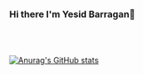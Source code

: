 ### Hi there I'm Yesid Barragan👋

<br>
<br>

[![Anurag's GitHub stats](https://github-readme-stats.vercel.app/api?username=YesidBarragan&show_icons=true&theme=react)](https://github.com/anuraghazra/github-readme-stats)
<!--
**YesidBarragan/YesidBarragan** is a ✨ _special_ ✨ repository because its `README.md` (this file) appears on your GitHub profile.

Here are some ideas to get you started:

- 🔭 I’m currently working on ...
- 🌱 I’m currently learning ...
- 👯 I’m looking to collaborate on ...
- 🤔 I’m looking for help with ...
- 💬 Ask me about ...
- 📫 How to reach me: ...
- 😄 Pronouns: ...
- ⚡ Fun fact: ...
-->

